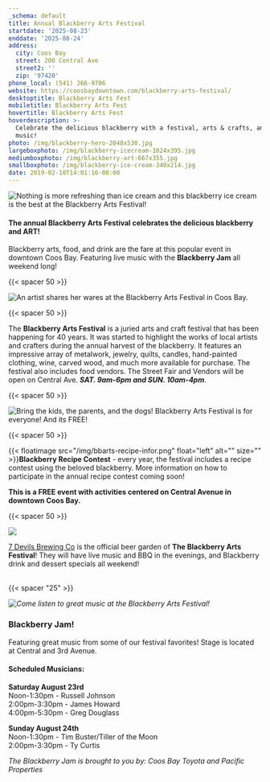 ```yaml
---
_schema: default
title: Annual Blackberry Arts Festival
startdate: '2025-08-23'
enddate: '2025-08-24'
address:
  city: Coos Bay
  street: 200 Central Ave
  street2: ''
  zip: '97420'
phone_local: (541) 266-9706
website: https://coosbaydowntown.com/blackberry-arts-festival/
desktoptitle: Blackberry Arts Fest
mobiletitle: Blackberry Arts Fest
hovertitle: Blackberry Arts Fest
hoverdescription: >-
  Celebrate the delicious blackberry with a festival, arts & crafts, and live
  music!
photo: /img/blackberry-hero-2048x530.jpg
largeboxphoto: /img/blackberry-icecream-1024x395.jpg
mediumboxphoto: /img/blackberry-art-667x355.jpg
smallboxphoto: /img/blackberry-ice-cream-340x214.jpg
date: 2019-02-10T14:01:16-08:00
---
```

![Nothing is more refreshing than ice cream and this blackberry ice cream is the best at the Blackberry Arts Festival!](/img/blackberry-ice-cream-medium.jpg "Blackberry Ice Cream! Yum!")

#### The annual **Blackberry Arts Festival** celebrates the delicious blackberry and ART!

Blackberry arts, food, and drink are the fare at this popular event in downtown Coos Bay. Featuring live music with the **Blackberry Jam** all weekend long!

{{< spacer 50 >}}

![An artist shares her wares at the Blackberry Arts Festival in Coos Bay.](/img/blackberry-arts-painting-medium.jpg "Arts &amp; Crafts at Blackberry Arts Fest")

{{< spacer 50 >}}

The **Blackberry Arts Festival** is a juried arts and craft festival that has been happening for 40 years. It was started to highlight the works of local artists and crafters during the annual harvest of the blackberry. It features an impressive array of metalwork, jewelry, quilts, candles, hand-painted clothing, wine, carved wood, and much more available for purchase. The festival also includes food vendors. The Street Fair and Vendors will be open on Central Ave.&nbsp;***SAT. 9am-6pm and SUN. 10am-4pm***.

{{< spacer 50 >}}

![Bring the kids, the parents, and the dogs! Blackberry Arts Festival is for everyone! And its FREE!](/img/blackberry-facepaint-medium.jpg "Blackberry Arts Festival for All Ages")

{{< spacer 50 >}}

{{< floatimage src="/img/bbarts-recipe-infor.png" float="left" alt="" size="" >}}**Blackberry Recipe Contest** - every year, the festival includes a recipe contest using the beloved blackberry. More information on how to participate in the annual recipe contest coming soon!

**This is a FREE event with activities centered on Central Avenue in downtown Coos Bay.**

{{< spacer 50 >}}

![](/img/blackberry-bar.jpeg)

[7 Devils Brewing Co](https://www.facebook.com/7DevilsBrewingCo) is the official beer garden of **The Blackberry Arts Festival**! They will have live music and BBQ in the evenings, and Blackberry drink and dessert specials all weekend!<br>​​​​

{{< spacer "25" >}}

*![Come listen to great music at the Blackberry Arts Festival!](/img/bba-jam.jpg "Blackberry Jam")*

### Blackberry Jam!

Featuring great music from some of our festival favorites! Stage is located at Central and 3rd Avenue.

#### **Scheduled Musicians:**

**Saturday August 23rd** <br>Noon-1:30pm - Russell Johnson<br>2:00pm-3:30pm - James Howard<br>4:00pm-5:30pm - Greg Douglass

**Sunday August 24th** <br>Noon-1:30pm - Tim Buster/Tiller of the Moon<br>2:00pm-3:30pm - Ty Curtis

*The Blackberry Jam is brought to you by: Coos Bay Toyota and Pacific Properties*